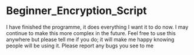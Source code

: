 # Beginner_Encryption_Script
I have finished the programme, it does everything I want it to do now.
I may continue to make this more complex in the future.
Feel free to use this anywhere but please tell me if you do; it will make me happy knowing people will be using it.
Please report any bugs you see to me

